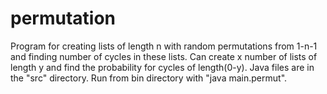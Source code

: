# permutation
Program for creating lists of length n with random permutations from 1-n-1 and finding number of cycles in these lists.
Can create x number of lists of length y and find the probability for cycles of length(0-y).
Java files are in the "src" directory.
Run from bin directory with "java main.permut".

